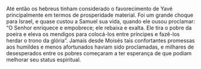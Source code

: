 ﻿Até então os hebreus tinham considerado o favorecimento de Yavé principalmente em termos de prosperidade material. Foi um grande choque para Israel, e quase custou a Samuel sua vida, quando ele ousou proclamar: “O Senhor enriquece e empobrece; ele rebaixa e exalta. Ele tira o pobre da poeira e eleva os mendigos para colocá-los entre príncipes e fazê-los herdar o trono da glória”. Jamais desde Moisés tais confortantes promessas aos humildes e menos afortunados haviam sido proclamadas, e milhares de desesperados entre os pobres começaram a ter esperança de que podiam melhorar seu status espiritual.